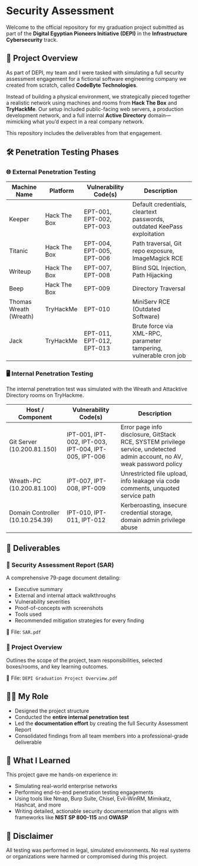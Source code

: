 # Security Assessment

Welcome to the official repository for my graduation project submitted as part of the **Digital Egyptian Pioneers Initiative (DEPI)** in the **Infrastructure Cybersecurity** track.

## 📌 Project Overview

As part of DEPI, my team and I were tasked with simulating a full security assessment engagement for a fictional software engineering company we created from scratch, called **CodeByte Technologies**.

Instead of building a physical environment, we strategically pieced together a realistic network using machines and rooms from **Hack The Box** and **TryHackMe**. Our setup included public-facing web servers, a production development network, and a full internal **Active Directory** domain—mimicking what you’d expect in a real company network.

This repository includes the deliverables from that engagement.


## 🛠️ Penetration Testing Phases

### 🌐 External Penetration Testing

| Machine Name          | Platform     | Vulnerability Code(s)         | Description                             |
|----------------------|--------------|-------------------------------|-----------------------------------------|
| Keeper               | Hack The Box | EPT-001, EPT-002, EPT-003     | Default credentials, cleartext passwords, outdated KeePass exploitation |
| Titanic              | Hack The Box | EPT-004, EPT-005, EPT-006     | Path traversal, Git repo exposure, ImageMagick RCE |
| Writeup              | Hack The Box | EPT-007, EPT-008              | Blind SQL Injection, Path Hijacking     |
| Beep                 | Hack The Box | EPT-009                       | Directory Traversal                     |
| Thomas Wreath (Wreath) | TryHackMe   | EPT-010                       | MiniServ RCE (Outdated Software)        |
| Jack                 | TryHackMe    | EPT-011, EPT-012, EPT-013     | Brute force via XML-RPC, parameter tampering, vulnerable cron job |

### 🖥️ Internal Penetration Testing
The internal penetration test was simulated with the Wreath and Attacktive Directory rooms on TryHackme.

| Host / Component     | Vulnerability Code(s)         | Description                             |
|----------------------|-------------------------------|-----------------------------------------|
| Git Server (10.200.81.150) | IPT-001, IPT-002, IPT-003, IPT-004, IPT-005, IPT-006 | Error page info disclosure, GitStack RCE, SYSTEM privilege service, undetected admin account, no AV, weak password policy |
| Wreath-PC (10.200.81.100)  | IPT-007, IPT-008, IPT-009   | Unrestricted file upload, info leakage via code comments, unquoted service path |
| Domain Controller (10.10.254.39) | IPT-010, IPT-011, IPT-012 | Kerberoasting, insecure credential storage, domain admin privilege abuse |


## 📄 Deliverables

### 🔐 Security Assessment Report (SAR)
A comprehensive 79-page document detailing:

- Executive summary
- External and internal attack walkthroughs
- Vulnerability severities
- Proof-of-concepts with screenshots
- Tools used
- Recommended mitigation strategies for every finding

📁 File: `SAR.pdf`

### 🧾 Project Overview
Outlines the scope of the project, team responsibilities, selected boxes/rooms, and key learning outcomes.

📁 File: `DEPI Graduation Project Overview.pdf`


## 👨‍💻 My Role

- Designed the project structure 
- Conducted the **entire internal penetration test**
- Led the **documentation effort** by creating the full Security Assessment Report
- Consolidated findings from all team members into a professional-grade deliverable


## 🧠 What I Learned

This project gave me hands-on experience in:
- Simulating real-world enterprise networks
- Performing end-to-end penetration testing engagements
- Using tools like Nmap, Burp Suite, Chisel, Evil-WinRM, Mimikatz, Hashcat, and more
- Writing detailed, actionable security documentation that aligns with frameworks like **NIST SP 800-115** and **OWASP**

## 🔐 Disclaimer

All testing was performed in legal, simulated environments. No real systems or organizations were harmed or compromised during this project.
